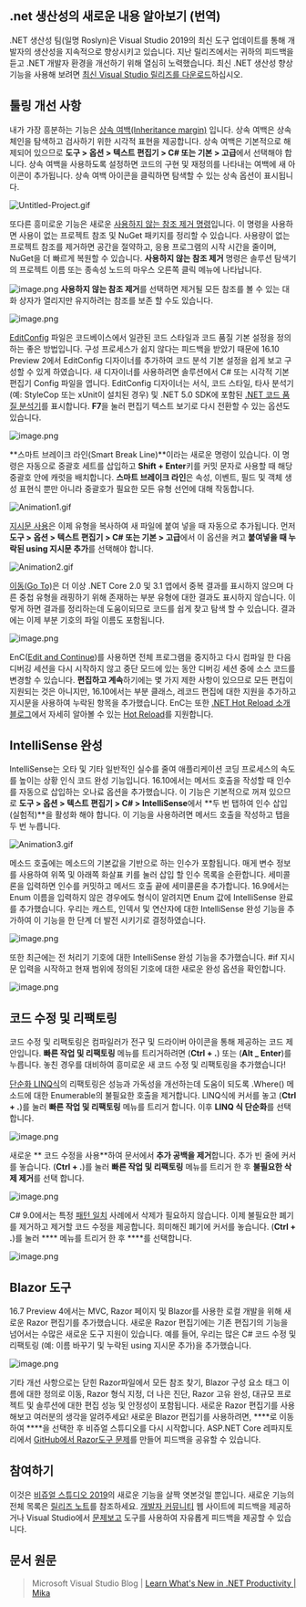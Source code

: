 ## .net 생산성의 새로운 내용 알아보기 (번역)

.NET 생산성 팀(일명 Roslyn)은 Visual Studio 2019의 최신 도구 업데이트를 통해 개발자의 생산성을 지속적으로 향상시키고 있습니다. 지난 릴리즈에서는 귀하의 피드백을 듣고 .NET 개발자 환경을 개선하기 위해 열심히 노력했습니다. 최신 .NET 생산성 향상 기능을 사용해 보려면 [최신 Visual Studio 릴리즈를 다운로드](https://visualstudio.microsoft.com/vs/)하십시오.

## 툴링 개선 사항

내가 가장 흥분하는 기능은 [상속 여백(Inheritance margin)](https://docs.microsoft.com/visualstudio/ide/reference/options-text-editor-csharp-advanced?view=vs-2019#inheritance-margin) 입니다. 상속 여백은 상속 체인을 탐색하고 검사하기 위한 시각적 표현을 제공합니다. 상속 여백은 기본적으로 해제되어 있으므로 **도구 > 옵션 > 텍스트 편집기 > C# 또는 기본 > 고급**에서 선택해야 합니다. 상속 여백을 사용하도록 설정하면 코드의 구현 및 재정의를 나타내는 여백에 새 아이콘이 추가됩니다. 상속 여백 아이콘을 클릭하면 탐색할 수 있는 상속 옵션이 표시됩니다.

![Untitled-Project.gif](https://devblogs.microsoft.com/visualstudio/wp-content/uploads/sites/4/2022/06/Untitled-Project.gif)

또다른 흥미로운 기능은 새로운 [사용하지 않는 참조 제거 명령](https://docs.microsoft.com/visualstudio/ide/reference/remove-unused-references?view=vs-2019)입니다. 이 명령을 사용하면 사용이 없는 프로젝트 참조 및 NuGet 패키지를 정리할 수 있습니다. 사용량이 없는 프로젝트 참조를 제거하면 공간을 절약하고, 응용 프로그램의 시작 시간을 줄이며, NuGet을 더 빠르게 복원할 수 있습니다. **사용하지 않는 참조  제거** 명령은 솔루션 탐색기의 프로젝트 이름 또는 종속성 노드의 마우스 오른쪽 클릭 메뉴에 나타납니다.

![image.png](https://cdn.hashnode.com/res/hashnode/image/upload/v1623218656464/GDkU-VUJp.png)
**사용하지 않는 참조 제거**를 선택하면 제거될 모든 참조를 볼 수 있는 대화 상자가 열리지만 유지하려는 참조를 보존 할 수도 있습니다.

![image.png](https://cdn.hashnode.com/res/hashnode/image/upload/v1623218720568/KAEjUMzpb.png)

[EditConfig](https://docs.microsoft.com/visualstudio/ide/create-portable-custom-editor-options?view=vs-2019) 파일은 코드베이스에서 일관된 코드 스타일과 코드 품질 기본 설정을 정의하는 좋은 방법입니다. 구성 프로세스가 쉽지 않다는 피드백을 받았기 때문에 16.10 Preview 2에서 EditConfig 디자이너를 추가하여 코드 분석 기본 설정을 쉽게 보고 구성할 수 있게 하였습니다. 새 디자이너를 사용하려면 솔루션에서 C# 또는 시각적 기본 편집기 Config 파일을 엽니다. EditConfig 디자이너는 서식, 코드 스타일, 타사 분석기(예: StyleCop 또는 xUnit이 설치된 경우) 및 .NET 5.0 SDK에 포함된 [.NET 코드 품질 분석기](https://docs.microsoft.com/dotnet/fundamentals/code-analysis/overview)를 표시합니다. **F7**을 눌러 편집기 텍스트 보기로 다시 전환할 수 있는 옵션도 있습니다.

![image.png](https://cdn.hashnode.com/res/hashnode/image/upload/v1623218881852/UFCpUO2-K.png)

**스마트 브레이크 라인(Smart Break Line)**이라는 새로운 명령이 있습니다. 이 명령은 자동으로 중괄호 세트를 삽입하고 **Shift + Enter**키를 커밋 문자로 사용할 때 해당 중괄호 안에 캐럿을 배치합니다. **스마트 브레이크 라인**은 속성, 이벤트, 필드 및 객체 생성 표현식 뿐만 아니라 중괄호가 필요한 모든 유형 선언에 대해 작동합니다.

![Animation1.gif](https://cdn.hashnode.com/res/hashnode/image/upload/v1623219793531/G7v2VMH4F.gif)

[지시문 사용](https://docs.microsoft.com/en-us/visualstudio/ide/visual-csharp-intellisense?view=vs-2019#add-missing-using-directives-on-paste)은 이제 유형을 복사하여 새 파일에 붙여 넣을 때 자동으로 추가됩니다. 먼저 **도구 > 옵션 > 텍스트 편집기 > C# 또는 기본 > 고급**에서 이 옵션을 켜고 **붙여넣을 때 누락된 using 지시문 추가**를 선택해야 합니다.

![Animation2.gif](https://cdn.hashnode.com/res/hashnode/image/upload/v1623220175861/ZbBzhxIIA.gif)

[이동(Go To)](https://docs.microsoft.com/visualstudio/ide/go-to?view=vs-2019)은 더 이상 .NET Core 2.0 및 3.1 앱에서 중복 결과를 표시하지 않으며 다른 중첩 유형을 래핑하기 위해 존재하는 부분 유형에 대한 결과도 표시하지 않습니다. 이렇게 하면 결과를 정리하는데 도움이되므로 코드를 쉽게 찾고 탐색 할 수 있습니다. 결과에는 이제 부분 기호의 파일 이름도 포함됩니다.

![image.png](https://cdn.hashnode.com/res/hashnode/image/upload/v1623220370460/RZ-ksb-q2.png)

EnC([Edit and Continue](https://docs.microsoft.com/visualstudio/debugger/edit-and-continue?view=vs-2019))를 사용하면 전체 프로그램을 중지하고 다시 컴파일 한 다음 디버깅 세션을 다시 시작하지 않고 중단 모드에 있는 동안 디버깅 세션 중에 소스 코드를 변경할 수 있습니다. **편집하고 계속**하기에는 몇 가지 제한 사항이 있으므로 모든 편집이 지원되는 것은 아니지만, 16.10에서는 부분 클래스, 레코드 편집에 대한 지원을 추가하고 지시문을 사용하여 누락된 항목을 추가했습니다. EnC는 또한 [.NET Hot Reload 소개 블로그](https://devblogs.microsoft.com/dotnet/introducing-net-hot-reload/)에서 자세히 알아볼 수 있는 [Hot Reload](https://devblogs.microsoft.com/dotnet/introducing-net-hot-reload/)를 지원합니다.

## IntelliSense 완성
IntelliSense는 오타 및 기타 일반적인 실수를 줄여 애플리케이션 코딩 프로세스의 속도를 높이는 상황 인식 코드 완성 기능입니다.
16.10에서는 메서드 호출을 작성할 때 인수를 자동으로 삽입하는 오나료 옵션을 추가했습니다. 이 기능은 기본적으로 꺼져 있으므로 **도구 > 옵션 > 텍스트 편집기 > C# > IntelliSense**에서 **두 번 탭하여 인수 삽입(실험적)**을 활성화 해야 합니다. 이 기능을 사용하려면 메서드 호출을 작성하고 탭을 두 번 누릅니다.

![Animation3.gif](https://cdn.hashnode.com/res/hashnode/image/upload/v1623220935043/QIDPihAyL.gif)

메소드 호출에는 메소드의 기본값을 기반으로 하는 인수가 포함됩니다. 매게 변수 정보를 사용하여 위쪽 및 아래쪽 화살표 키를 눌러 삽입 할 인수 목록을 순환합니다. 세미콜론을 입력하면 인수를 커밋하고 메서드 호출 끝에 세미콜론을 추가합니다.
16.9에서는 Enum 이름을 입력하지 않은 경우에도 형식이 알려지면 Enum 값에 IntelliSense 완료를 추가했습니다. 우리는 캐스트, 인덱서 및 연산자에 대한 IntelliSense 완성 기능을 추가하여 이 기능을 한 단계 더 발전 시키기로 결정하였습니다.

![image.png](https://cdn.hashnode.com/res/hashnode/image/upload/v1623221063478/nf7uscOFN.png)

또한 최근에는 전 처리기 기호에 대한 IntelliSense 완성 기능을 추가했습니다. #if 지시문 입력을 시작하고 현재 범위에 정의된 기호에 대한 새로운 완성 옵션을 확인합니다.

![image.png](https://cdn.hashnode.com/res/hashnode/image/upload/v1623221139612/LnQUrW5QQ.png)

## 코드 수정 및 리팩토링
코드 수정 및 리팩토링은 컴파일러가 전구 및 드라이버 아이콘을 통해 제공하는 코드 제안입니다. **빠른 작업 및 리팩토링** 메뉴를 트리거하려면 (**Ctrl + .**) 또는 (**Alt _ Enter**)를 누릅니다. 놓친 경우를 대비하여 흥미로운 새 코드 수정 및 리팩토링을 추가했습니다!

[단순화 LINQ식](https://docs.microsoft.com/en-us/visualstudio/ide/reference/simplify-linq-expression?view=vs-2019)의 리팩토링은 성능과 가독성을 개선하는데 도움이 되도록 .Where() 메소드에 대한 Enumerable의 불필요한 호출을 제거합니다. LINQ식에 커서를 놓고 (**Ctrl + .**)를 눌러 **빠른 작업 및 리팩토링** 메뉴를 트리거 합니다. 이후 **LINQ 식 단순화**를 선택 합니다.

![image.png](https://cdn.hashnode.com/res/hashnode/image/upload/v1623221522600/IXuRxB_RK.png)

새로운 ** 코드 수정을 사용**하여 문서에서 **추가 공백을 제거**합니다. 추가 빈 줄에 커서를 놓습니다. (**Ctrl + .**)를 눌러 **빠른 작업 및 리팩토링** 메뉴를 트리거 한 후 **불필요한 삭제 제거**를 선택 합니다.

![image.png](https://cdn.hashnode.com/res/hashnode/image/upload/v1623222226139/G1fomIRhv.png)

C# 9.0에서는 특정 [패턴 일치](https://docs.microsoft.com/dotnet/csharp/pattern-matching) 사례에서 삭제가 필요하지 않습니다. 이제 불필요한 폐기를 제거하고 제거할 코드 수정을 제공합니다. 희미해진 폐기에 커서를 놓습니다. (**Ctrl + .**)를 눌러 **** 메뉴를 트리거 한 후 ****를 선택합니다.

![image.png](https://cdn.hashnode.com/res/hashnode/image/upload/v1623222297944/l_JlDNiW7.png)

## Blazor 도구
16.7 Preview 4에서는 MVC, Razor 페이지 및 Blazor를 사용한 로컬 개발을 위해 새로운 Razor 편집기를 추가했습니다. 새로운 Razor 편집기에는 기존 편집기의 기능을 넘어서는 수많은 새로운 도구 지원이 있습니다. 예를 들어, 우리는 많은 C# 코드 수정 및 리팩토링 (예: 이름 바꾸기 및 누락된 using 지시문 추가)을 추가했습니다.

![image.png](https://cdn.hashnode.com/res/hashnode/image/upload/v1623222321042/SjZFbuUrt.png)

기타 개선 사항으로는 닫힌 Razor파일에서 모든 참조 찾기, Blazor 구성 요소 태그 이름에 대한 정의로 이동, Razor 형식 지정, 더 나은 진단, Razor 고유 완성, 대규모 프로젝트 및 솔루션에 대한 편집 성능 및 안정성이 포함됩니다. 새로운 Razor 편집기를 사용해보고 여러분의 생각을 알려주세요! 새로운 Blazor 편집기를 사용하려면, ****로 이동하여 ****을 선택한 후 비쥬얼 스튜디오를 다시 시작합니다. ASP.NET Core 레파지토리에서 [GitHub에서 Razor도구 문제](https://github.com/dotnet/aspnetcore/issues/new?template=razor_tooling.md)를 만들어 피드백을 공유할 수 있습니다.

## 참여하기
이것은 [비쥬얼 스튜디오 2019](https://visualstudio.microsoft.com/downloads/)의 새로운 기능을 살짝 엿본것일 뿐입니다. 새로운 기능의 전체 목록은 [릴리즈 노트](https://docs.microsoft.com/visualstudio/releases/2019/release-notes)를 참조하세요. [개발자 커뮤니티](https://developercommunity.visualstudio.com/spaces/8/index.html) 웹 사이트에 피드백을 제공하거나 Visual Studio에서 [문제보고](https://docs.microsoft.com/visualstudio/ide/how-to-report-a-problem-with-visual-studio) 도구를 사용하여 자유롭게 피드백을 제공할 수 있습니다.

## 문서 원문
> Microsoft Visual Studio Blog | [Learn What's New in .NET Productivity | Mika](https://devblogs.microsoft.com/visualstudio/learn-whats-new-in-net-productivity/)